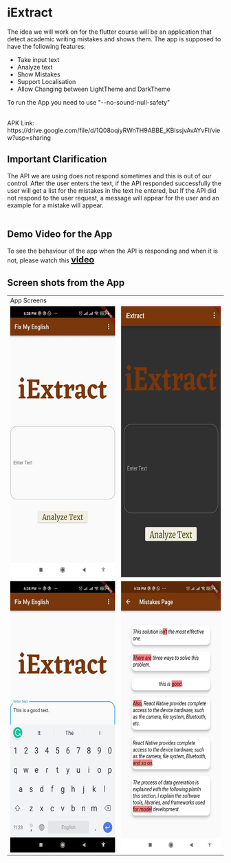 # iExtract

The idea we will work on for the flutter course will be an application that detect academic writing mistakes and shows them.
The app is supposed to have the following features:
<ul>
<li>Take input text</li>
<li>Analyze text</li>
<li>Show Mistakes</li>
<li>Support Localisation</li>
<li>Allow Changing between LightTheme and DarkTheme</li>
</ul>

To run the App you need to use "--no-sound-null-safety"

<br>
APK Link: https://drive.google.com/file/d/1Q08oqiyRWnTH9ABBE_KBIssjvAvAYvFI/view?usp=sharing

## Important Clarification
The API we are using does not respond sometimes and this is out of our control. After the user enters the text, if the API responded successfully the user will get a list for the mistakes in the text he entered, but If the API did not respond to the user request, a message will appear for the user and an example for a mistake will appear.<br><br>


## Demo Video for the App
To see the behaviour of the app when the API is responding and when it is not, please watch this <a href="https://drive.google.com/file/d/1ZG5qzWwdV4mJ8syChYHtvy6IpPOgC0cT/view?usp=sharing" style="font-weight: bold; font-size:20px;">video</a> <br>

## Screen shots from the App

<table>
  <tr>
    <td>App Screens</td>
  </tr>
  <tr>
    <td><img src="/screenshots/photo5872711403654199572.jpg" width=300 height=630></td>
    <td><img src = "/screenshots/photo_2022-07-07_20-31-51.jpg" width=300 height=630></td>
  </tr>
  <tr>
    <td><img src="/screenshots/photo5872711403654199570.jpg" width=300 height=630></td>
    <td><img src="/screenshots/photo5872711403654199569.jpg" width=300 height=630></td>
  </tr>
 </table>
